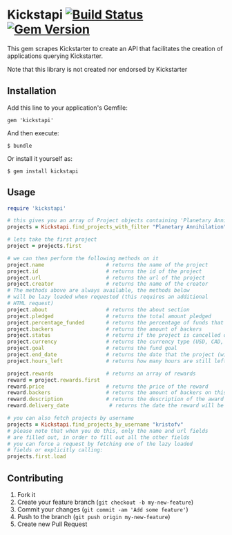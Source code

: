 # Kickstapi  [![Build Status](https://travis-ci.org/kvannotten/kickstapi.png?branch=master)](https://travis-ci.org/kvannotten/kickstapi) [![Gem Version](https://badge.fury.io/rb/kickstapi.svg)](http://badge.fury.io/rb/kickstapi)

This gem scrapes Kickstarter to create an API that facilitates the creation of applications querying Kickstarter.

Note that this library is not created nor endorsed by Kickstarter

## Installation

Add this line to your application's Gemfile:

    gem 'kickstapi'

And then execute:

    $ bundle

Or install it yourself as:

    $ gem install kickstapi

## Usage

```ruby
require 'kickstapi'

# this gives you an array of Project objects containing 'Planetary Annihilation'
projects = Kickstapi.find_projects_with_filter "Planetary Annihilation"

# lets take the first project
project = projects.first

# we can then perform the following methods on it
project.name                    # returns the name of the project
project.id                      # returns the id of the project
project.url                     # returns the url of the project
project.creator                 # returns the name of the creator
# The methods above are always available, the methods below
# will be lazy loaded when requested (this requires an additional
# HTML request)
project.about                   # returns the about section
project.pledged                 # returns the total amount pledged
project.percentage_funded       # returns the percentage of funds that have been achieved so far
project.backers                 # returns the amount of backers
project.status                  # returns if the project is cancelled or succesful or still running
project.currency                # returns the currency type (USD, CAD, GBP, EUR, ...)
project.goal                    # returns the fund goal
project.end_date                # returns the date that the project (will) end(s)
project.hours_left              # returns how many hours are still left on the project

project.rewards                 # returns an array of rewards
reward = project.rewards.first
reward.price                    # returns the price of the reward
reward.backers                  # returns the amount of backers on this award level
reward.description              # returns the description of the award
reward.delivery_date             # returns the date the reward will be delivered

# you can also fetch projects by username
projects = Kickstapi.find_projects_by_username "kristofv"
# please note that when you do this, only the name and url fields
# are filled out, in order to fill out all the other fields
# you can force a request by fetching one of the lazy loaded
# fields or explicitly calling:
projects.first.load

```

## Contributing

1. Fork it
2. Create your feature branch (`git checkout -b my-new-feature`)
3. Commit your changes (`git commit -am 'Add some feature'`)
4. Push to the branch (`git push origin my-new-feature`)
5. Create new Pull Request
